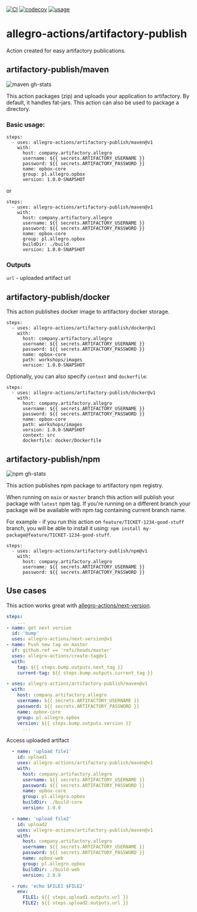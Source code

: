 [![CI](https://github.com/allegro-actions/artifactory-publish/actions/workflows/ci.yml/badge.svg)](https://github.com/allegro-actions/artifactory-publish/actions/workflows/ci.yml)
[![codecov](https://codecov.io/gh/allegro-actions/artifactory-publish/branch/main/graph/badge.svg?token=YNK3XCBRY4)](https://codecov.io/gh/allegro-actions/artifactory-publish)
[![usage](https://gh-stats.app/badge?action=allegro-actions/artifactory-publish)](https://gh-stats.app/badge?action=allegro-actions/artifactory-publish)

# allegro-actions/artifactory-publish

Action created for easy artifactory publications.

## artifactory-publish/maven
![maven gh-stats](https://gh-stats.app/badge?action=allegro-actions/artifactory-publish/maven)

This action packages (zip) and uploads your application to artifactory. By default, it handles fat-jars. This action can
also be used to package a directory.

### Basic usage:

```
steps:
  - uses: allegro-actions/artifactory-publish/maven@v1
    with:
      host: company.artifactory.allegro
      username: ${{ secrets.ARTIFACTORY_USERNAME }}
      password: ${{ secrets.ARTIFACTORY_PASSWORD }}
      name: opbox-core
      group: pl.allegro.opbox
      version: 1.0.0-SNAPSHOT
```

or

```
steps:
  - uses: allegro-actions/artifactory-publish/maven@v1
    with:
      host: company.artifactory.allegro
      username: ${{ secrets.ARTIFACTORY_USERNAME }}
      password: ${{ secrets.ARTIFACTORY_PASSWORD }}
      name: opbox-core
      group: pl.allegro.opbox
      buildDir: ./build
      version: 1.0.0-SNAPSHOT
```

### Outputs

`url` - uploaded artifact url

## artifactory-publish/docker

This action publishes docker image to artifactory docker storage.

```
steps:
  - uses: allegro-actions/artifactory-publish/docker@v1
    with:
      host: company.artifactory.allegro
      username: ${{ secrets.ARTIFACTORY_USERNAME }}
      password: ${{ secrets.ARTIFACTORY_PASSWORD }}
      name: opbox-core
      path: workshops/images
      version: 1.0.0-SNAPSHOT
```

Optionally, you can also specify `context` and `dockerfile`:

```
steps:
  - uses: allegro-actions/artifactory-publish/docker@v1
    with:
      host: company.artifactory.allegro
      username: ${{ secrets.ARTIFACTORY_USERNAME }}
      password: ${{ secrets.ARTIFACTORY_PASSWORD }}
      name: opbox-core
      path: workshops/images
      version: 1.0.0-SNAPSHOT
      context: src
      dockerfile: docker/Dockerfile
```

## artifactory-publish/npm
![npm gh-stats](https://gh-stats.app/badge?action=allegro-actions/artifactory-publish/npm)

This action publishes npm package to artifactory npm registry.

When running on `main` or `master` branch this action will publish your package with `latest` npm tag.
If you're running on a different branch your package will be available with npm tag containing current branch name.

For example - if you run this action on `feature/TICKET-1234-good-stuff` branch, you will be able to install it using: `npm install my-package@feature/TICKET-1234-good-stuff`.

```
steps:
  - uses: allegro-actions/artifactory-publish/npm@v1
    with:
      host: company.artifactory.allegro
      username: ${{ secrets.ARTIFACTORY_USERNAME }}
      password: ${{ secrets.ARTIFACTORY_PASSWORD }}
```

## Use cases

This action works great with [allegro-actions/next-version](https://github.com/allegro-actions/next-version).

```yaml
steps:
    ...
- name: get next version
  id: 'bump'
  uses: allegro-actions/next-version@v1
- name: Push new tag on master
  if: github.ref == 'refs/heads/master'
  uses: allegro-actions/create-tag@v1
  with:
    tag: ${{ steps.bump.outputs.next_tag }}
    current-tag: ${{ steps.bump.outputs.current_tag }}

- uses: allegro-actions/artifactory-publish/maven@v1
  with:
    host: company.artifactory.allegro
    username: ${{ secrets.ARTIFACTORY_USERNAME }}
    password: ${{ secrets.ARTIFACTORY_PASSWORD }}
    name: opbox-core
    group: pl.allegro.opbox
    version: ${{ steps.bump.outputs.version }}
      ...
```

Access uploaded artifact

```yaml
  - name: 'upload file1'
    id: upload1
    uses: allegro-actions/artifactory-publish/maven@v1
    with:
      host: company.artifactory.allegro
      username: ${{ secrets.ARTIFACTORY_USERNAME }}
      password: ${{ secrets.ARTIFACTORY_PASSWORD }}
      name: opbox-core
      group: pl.allegro.opbox
      buildDir: ./build-core
      version: 1.0.0

  - name: 'upload file2'
    id: upload2
    uses: allegro-actions/artifactory-publish/maven@v1
    with:
      host: company.artifactory.allegro
      username: ${{ secrets.ARTIFACTORY_USERNAME }}
      password: ${{ secrets.ARTIFACTORY_PASSWORD }}
      name: opbox-web
      group: pl.allegro.opbox
      buildDir: ./build-web
      version: 2.0.0

  - run: 'echo $FILE1 $FILE2'
    env:
      FILE1: ${{ steps.upload1.outputs.url }}
      FILE2: ${{ steps.upload2.outputs.url }}
```
